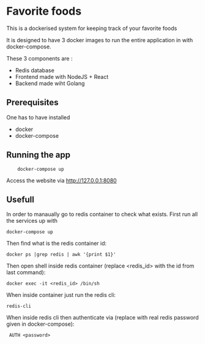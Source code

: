 # Favorite foods
This is a dockerised system for keeping track of your favorite foods

It is designed to have 3 docker images to run the entire application in with docker-compose.

These 3 components are :
- Redis database
- Frontend made with NodeJS + React
- Backend made wiht Golang 

## Prerequisites
One has to have installed
- docker 
- docker-compose 

## Running the app
```
    docker-compose up

```

Access the website via http://127.0.0.1:8080

## Usefull 

In order to manaually go to redis container to check what exists.
First run all the services up with 
```
docker-compose up
```
Then find what is the redis container id:
```
docker ps |grep redis | awk '{print $1}'
```
Then open shell inside redis container (replace <redis_id> with the id from last command):
```
docker exec -it <redis_id> /bin/sh
```
When inside container just run the redis cli:
```
redis-cli
```
When inside redis cli then authenticate via (replace <password>  with real redis password given in docker-compose):
```
 AUTH <password>
```
